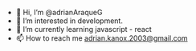 - 👋 Hi, I’m @adrianAraqueG
- 👀 I’m interested in development.
- 🌱 I’m currently learning javascript - react
- 📫 How to reach me adrian.kanox.2003@gmail.com

<!---
adrianAraqueG/adrianAraqueG is a ✨ special ✨ repository because its `README.md` (this file) appears on your GitHub profile.
You can click the Preview link to take a look at your changes.
--->
